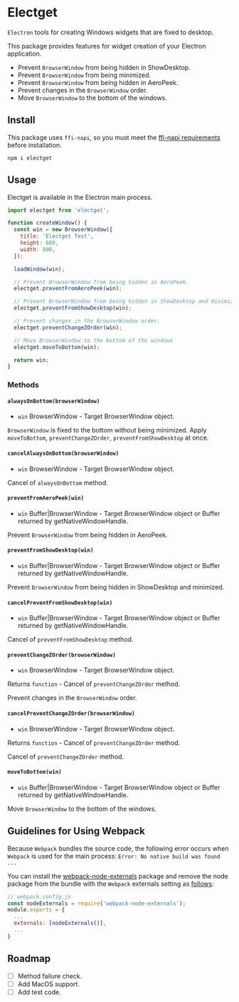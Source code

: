 # Electget

`Electron` tools for creating Windows widgets that are fixed to desktop.

This package provides features for widget creation of your Electron application.

- Prevent `BrowserWindow` from being hidden in ShowDesktop.
- Prevent `BrowserWindow` from being minimized.
- Prevent `BrowserWindow` from being hidden in AeroPeek.
- Prevent changes in the `BrowserWindow` order.
- Move `BrowserWindow` to the bottom of the windows.

## Install

This package uses `ffi-napi`, so you must meet the [ffi-napi requirements](https://github.com/node-ffi-napi/node-ffi-napi#installation) before installation.

```
npm i electget
```

## Usage

Electget is available in the Electron main process.

```js
import electget from 'electget';

function createWindow() {
  const win = new BrowserWindow({
    title: 'Electget Test',
    height: 600,
    width: 800,
  });

  loadWindow(win);

  // Prevent BrowserWindow from being hidden in AeroPeek.
  electget.preventFromAeroPeek(win);

  // Prevent BrowserWindow from being hidden in ShowDesktop and minimized.
  electget.preventFromShowDesktop(win);

  // Prevent changes in the BrowserWindow order.
  electget.preventChangeZOrder(win);

  // Move BrowserWindow to the bottom of the windows
  electget.moveToBottom(win);

  return win;
}
```

### Methods

#### `alwaysOnBottom(browserWindow)`

- `win` BrowserWindow - Target BrowserWindow object.

`BrowserWindow` is fixed to the bottom without being minimized.
Apply `moveToBottom`, `preventChangeZOrder`, `preventFromShowDesktop` at once.

#### `cancelAlwaysOnBottom(browserWindow)`

- `win` BrowserWindow - Target BrowserWindow object.

Cancel of `alwaysOnBottom` method.

#### `preventFromAeroPeek(win)`

- `win` Buffer|BrowserWindow - Target BrowserWindow object or Buffer returned by getNativeWindowHandle.

Prevent `BrowserWindow` from being hidden in AeroPeek.

#### `preventFromShowDesktop(win)`

- `win` Buffer|BrowserWindow - Target BrowserWindow object or Buffer returned by getNativeWindowHandle.

Prevent `BrowserWindow` from being hidden in ShowDesktop and minimized.

#### `cancelPreventFromShowDesktop(win)`

- `win` Buffer|BrowserWindow - Target BrowserWindow object or Buffer returned by getNativeWindowHandle.

Cancel of `preventFromShowDesktop` method.

#### `preventChangeZOrder(browserWindow)`

- `win` BrowserWindow - Target BrowserWindow object.

Returns `function` - Cancel of `preventChangeZOrder` method.

Prevent changes in the `BrowserWindow` order.

#### `cancelPreventChangeZOrder(browserWindow)`

- `win` BrowserWindow - Target BrowserWindow object.

Returns `function` - Cancel of `preventChangeZOrder` method.

Cancel of `preventChangeZOrder` method.

#### `moveToBottom(win)`

- `win` Buffer|BrowserWindow - Target BrowserWindow object or Buffer returned by getNativeWindowHandle.

Move `BrowserWindow` to the bottom of the windows.

## Guidelines for Using Webpack

Because `Webpack` bundles the source code, the following error occurs when `Webpack` is used for the main process: `Error: No native build was found ...`

You can install the [webpack-node-externals](https://www.npmjs.com/package/webpack-node-externals) package and remove the node package from the bundle with the `Webpack` externals setting as [follows](https://github.com/node-ffi-napi/node-ffi-napi/issues/157#issuecomment-846426023):

```js
// webpack.config.js
const nodeExternals = require('webpack-node-externals');
module.exports = {
  ...
  externals: [nodeExternals()],
  ...
}
```

## Roadmap

- [ ] Method failure check.
- [ ] Add MacOS support.
- [ ] Add test code.
